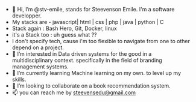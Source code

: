 - 👋 Hi, I’m @stv-emile, stands for Steevenson Emile. I'm a software developper.
- My stacks are - javascript| html | css | php | java | python | C 
- Stack again : Bash Hero, Git, Docker, linux 
- it's a Stack too : uh guess what ??
- I don't specify tech, cause i'm too flexible to navigate from one to other depend on a project.
- 👀 I’m interested in Data driven systems for the good in a multidisciplinary context. specifically in the field of branding management systems.
- 🌱 I’m currently learning Machine learning on my own. to level up my skills.
- 💞️ I’m looking to collaborate on a book recommendation system.
- 📫 you can reach me by steevensedu@gmail.com

